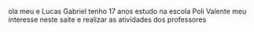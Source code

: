 ola meu e Lucas Gabriel tenho 17 anos estudo na escola Poli Valente meu interesse neste saite e realizar as atividades dos professores
